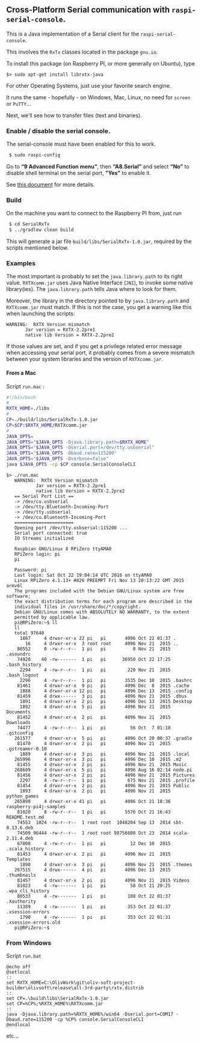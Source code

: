 ## Cross-Platform Serial communication with `raspi-serial-console`.
This is a Java implementation of a Serial client for the `raspi-serial-console`.

This involves the `RxTx` classes located in the package `gnu.io`.

To install this package (on Raspberry PI, or more generally on Ubuntu), type
```
$> sudo apt-get install librxtx-java
```

For other Operating Systems, just use your favorite search engine.

It runs the same - hopefully - on Windows, Mac, Linux, no need for `screen` or `PuTTY`...

Next, we'll see how to transfer files (text and binaries).
 
### Enable / disable the serial console.
The serial-console must have been enabled for this to work.
```bash
 $ sudo raspi-config
``` 
Go to **“9 Advanced Function menu”**, then **“A8.Serial”** and select **“No”** to disable shell terminal on the serial port, **"Yes"** to enable it.

See [this document](https://learn.adafruit.com/adafruits-raspberry-pi-lesson-5-using-a-console-cable/enabling-serial-console) for more details.
 
### Build
On the machine you want to connect to the Raspberry PI from, just run
```bash
 $ cd SerialRxTx
 $ ../gradlew clean build 
```
 This will generate a jar file `build/libs/SerialRxTx-1.0.jar`, required by the scripts mentioned below.
 
### Examples
The most important is probably to set the `java.library.path` to its right value. `RXTXcomm.jar` uses Java Native Interface (`JNI`), to invoke 
some native library(ies). The `java.library.path` tells Java where to look for them.

Moreover, the library in the directory pointed to by `java.library.path` and `RXTXcomm.jar` must match. If this is not the case,
you get a warning like this when launching the scripts:
 ```
 WARNING:  RXTX Version mismatch
        Jar version = RXTX-2.2pre1
        native lib Version = RXTX-2.2pre2
 ```

If those values are set, and if you get a privilege related error message when accessing your serial port, it probably comes 
from a severe mismatch between your system libraries and the version of `RXTXcomm.jar`.

#### From a Mac

Script `run.mac` :
```bash
#!/bin/bash
#
RXTX_HOME=./libs
#
CP=./build/libs/SerialRxTx-1.0.jar
CP=$CP:$RXTX_HOME/RXTXcomm.jar
#
JAVA_OPTS=
JAVA_OPTS="$JAVA_OPTS -Djava.library.path=$RXTX_HOME"
JAVA_OPTS="$JAVA_OPTS -Dserial.port=/dev/tty.usbserial"
JAVA_OPTS="$JAVA_OPTS -Dbaud.rate=115200"
JAVA_OPTS="$JAVA_OPTS -Dverbose=false"
java $JAVA_OPTS -cp $CP console.SerialConsoleCLI
```

```
$> ./run.mac
   WARNING:  RXTX Version mismatch
           Jar version = RXTX-2.2pre1
           native lib Version = RXTX-2.2pre2
   == Serial Port List ==
   -> /dev/cu.usbserial
   -> /dev/tty.Bluetooth-Incoming-Port
   -> /dev/tty.usbserial
   -> /dev/cu.Bluetooth-Incoming-Port
   ======================
   Opening port /dev/tty.usbserial:115200 ...
   Serial port connected: true
   IO Streams initialized
   
   Raspbian GNU/Linux 8 RPiZero ttyAMA0
   RPiZero login: pi
   pi

   Password: pi
   Last login: Sat Oct 22 19:04:14 UTC 2016 on ttyAMA0
   Linux RPiZero 4.1.13+ #826 PREEMPT Fri Nov 13 20:13:22 GMT 2015 armv6l
   The programs included with the Debian GNU/Linux system are free software;
   the exact distribution terms for each program are described in the
   individual files in /usr/share/doc/*/copyright.
   Debian GNU/Linux comes with ABSOLUTELY NO WARRANTY, to the extent
   permitted by applicable law.
   pi@RPiZero:~$ ll
   ll
   total 97640
     1887     4 drwxr-xr-x 22 pi   pi       4096 Oct 22 01:37 .
       16     4 drwxr-xr-x  3 root root     4096 Nov 21  2015 ..
    80552     0 -rw-r--r--  1 pi   pi          0 Nov 21  2015 .asoundrc
    74920    40 -rw-------  1 pi   pi      36950 Oct 22 17:25 .bash_history
     2294     4 -rw-r--r--  1 pi   pi        220 Nov 21  2015 .bash_logout
     2296     4 -rw-r--r--  1 pi   pi       3535 Dec 10  2015 .bashrc
    81461     4 drwxr-xr-x  9 pi   pi       4096 Dec  8  2015 .cache
     1888     4 drwxr-xr-x 12 pi   pi       4096 Dec 13  2015 .config
    81459     4 drwx------  3 pi   pi       4096 Nov 21  2015 .dbus
     1891     4 drwxr-xr-x  2 pi   pi       4096 Dec 13  2015 Desktop
     1892     4 drwxr-xr-x  5 pi   pi       4096 Nov 21  2015 Documents
    81452     4 drwxr-xr-x  2 pi   pi       4096 Nov 21  2015 Downloads
    74477     4 -rw-r--r--  1 pi   pi         56 Oct  7 01:18 .gitconfig
   261577     4 drwxr-xr-x  5 pi   pi       4096 Oct 20 00:37 .gradle
    81470     4 drwxr-xr-x  2 pi   pi       4096 Nov 21  2015 .gstreamer-0.10
     1889     4 drwxr-xr-x  3 pi   pi       4096 Nov 21  2015 .local
   265996     4 drwxr-xr-x  3 pi   pi       4096 Dec 10  2015 .m2
    81455     4 drwxr-xr-x  2 pi   pi       4096 Nov 21  2015 Music
   268609     4 drwxr-xr-x  5 pi   pi       4096 Aug 16 02:14 node.pi
    81456     4 drwxr-xr-x  2 pi   pi       4096 Nov 21  2015 Pictures
     2297     4 -rw-r--r--  1 pi   pi        675 Nov 21  2015 .profile
    81454     4 drwxr-xr-x  2 pi   pi       4096 Nov 21  2015 Public
     1893     4 drwxr-xr-x  2 pi   pi       4096 Nov 21  2015 python_games
   265890     4 drwxr-xr-x 41 pi   pi       4096 Oct 21 18:36 raspberry-pi4j-samples
    81020     8 -rw-r--r--  1 pi   pi       5576 Oct 21 16:43 README.test.md
    74553  1024 -rw-r--r--  1 root root  1048204 Sep 13  2014 sbt-0.13.6.deb
    74509 96444 -rw-r--r--  1 root root 98756608 Oct 23  2014 scala-2.11.4.deb
    67808     4 -rw-r--r--  1 pi   pi         12 Dec 10  2015 .scala_history
    81453     4 drwxr-xr-x  2 pi   pi       4096 Nov 21  2015 Templates
     1890     4 drwxr-xr-x  3 pi   pi       4096 Nov 21  2015 .themes
   267515     4 drwx------  4 pi   pi       4096 Dec 13  2015 .thumbnails
    81457     4 drwxr-xr-x  2 pi   pi       4096 Nov 21  2015 Videos
    81023     4 -rw-------  1 pi   pi         58 Oct 21 20:25 .wpa_cli_history
    80533     4 -rw-------  1 pi   pi        108 Oct 22 01:37 .Xauthority
    11389     4 -rw-------  1 pi   pi        353 Oct 22 01:37 .xsession-errors
     1790     4 -rw-------  1 pi   pi        353 Oct 22 01:31 .xsession-errors.old
   pi@RPiZero:~$ 
```

### From Windows

Script `run.bat`
```commandline
@echo off
@setlocal
::
set RXTX_HOME=C:\OlivWork\git\oliv-soft-project-builder\olivsoft\release\all-3rd-party\rxtx.distrib
::
set CP=.\build\libs\SerialRxTx-1.0.jar
set CP=%CP%;%RXTX_HOME%\RXTXcomm.jar
::
java -Djava.library.path=%RXTX_HOME%/win64 -Dserial.port=COM17 -Dbaud.rate=115200 -cp %CP% console.SerialConsoleCLI
@endlocal
```

etc...
